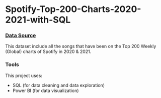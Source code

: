 # Spotify-Top-200-Charts-2020-2021-with-SQL

### [Data Source](https://www.kaggle.com/sashankpillai/spotify-top-200-charts-20202021)

This dataset include all the songs that have been on the Top 200 Weekly (Global) charts of Spotify in 2020 & 2021. 

### Tools
This project uses: 
- SQL (for data cleaning and data exploration)  
- Power BI (for data visualization)

